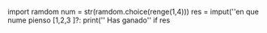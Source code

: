 import ramdom 
num = str(ramdom.choice(renge(1,4)))
res = imput(''en que nume pienso [1,2,3 ]?:
print('' Has ganado'' if res 
